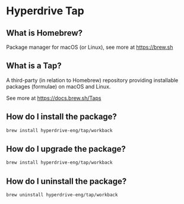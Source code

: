 # Hyperdrive Tap

## What is Homebrew?

Package manager for macOS (or Linux), see more at https://brew.sh

## What is a Tap?

A third-party (in relation to Homebrew) repository providing installable
packages (formulae) on macOS and Linux.

See more at https://docs.brew.sh/Taps

## How do I install the package?

```sh
brew install hyperdrive-eng/tap/workback
```

## How do I upgrade the package?

```sh
brew install hyperdrive-eng/tap/workback
```

## How do I uninstall the package?

```sh
brew uninstall hyperdrive-eng/tap/workback
```
